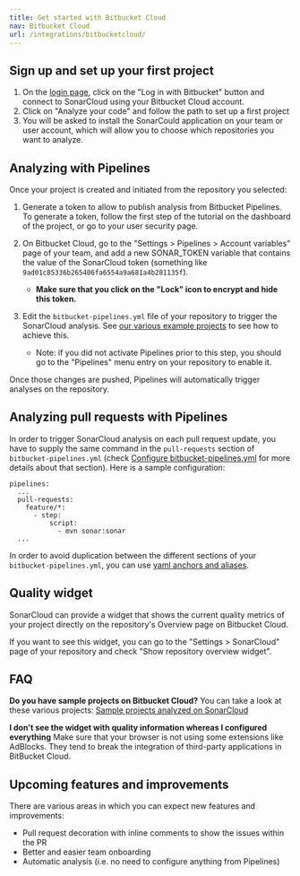 ```yaml
---
title: Get started with Bitbucket Cloud
nav: Bitbucket Cloud
url: /integrations/bitbucketcloud/
---
```


## Sign up and set up your first project
1. On the [login page](/#sonarcloud#/sessions/new), click on the "Log in with Bitbucket" button and connect to SonarCloud using your Bitbucket Cloud account.
2. Click on "Analyze your code" and follow the path to set up a first project
3. You will be asked to install the SonarCould application on your team or user account, which will allow you to 
  choose which repositories you want to analyze.

## Analyzing with Pipelines

Once your project is created and initiated from the repository you selected:

1. Generate a token to allow to publish analysis from Bitbucket Pipelines. To generate a token, follow the first step of the tutorial on the dashboard of the project, or go to your user security page.

2. On Bitbucket Cloud, go to the "Settings > Pipelines > Account variables" page of your team, and add a new SONAR_TOKEN variable that contains the value of the SonarCloud token (something like `9ad01c85336b265406fa6554a9a681a4b281135f`).
   * **Make sure that you click on the "Lock" icon to encrypt and hide this token.**

3. Edit the `bitbucket-pipelines.yml` file of your repository to trigger the SonarCloud analysis. See [our various example projects](https://bitbucket.org/account/user/sonarsource/projects/SAMPLES) to see how to achieve this.
   * Note: if you did not activate Pipelines prior to this step, you should go to the "Pipelines" menu entry on your repository to enable it.

Once those changes are pushed, Pipelines will automatically trigger analyses on the repository.

## Analyzing pull requests with Pipelines

In order to trigger SonarCloud analysis on each pull request update, you have to supply the same command in the `pull-requests` section of `bitbucket-pipelines.yml` (check [Configure bitbucket-pipelines.yml](https://confluence.atlassian.com/bitbucket/configure-bitbucket-pipelines-yml-792298910.html#Configurebitbucket-pipelines.yml-ci_pull-requests) for more details about that section). Here is a sample configuration:
```
pipelines:
  ...
  pull-requests:
    feature/*:
      - step:
          script:
            - mvn sonar:sonar
  ...
```

In order to avoid duplication between the different sections of your `bitbucket-pipelines.yml`, you can use [yaml anchors and aliases](https://confluence.atlassian.com/bitbucket/yaml-anchors-960154027.html).

## Quality widget

SonarCloud can provide a widget that shows the current quality metrics of your project directly on the repository's Overview page on Bitbucket Cloud.

If you want to see this widget, you can go to the "Settings > SonarCloud" page of your repository and check "Show repository overview widget".

## FAQ

**Do you have sample projects on Bitbucket Cloud?**
You can take a look at these various projects: [Sample projects analyzed on SonarCloud](https://bitbucket.org/account/user/sonarsource/projects/SAMPLES)

**I don't see the widget with quality information whereas I configured everything**
Make sure that your browser is not using some extensions like AdBlocks. They tend to break the integration of third-party applications in BitBucket Cloud.

## Upcoming features and improvements

There are various areas in which you can expect new features and improvements:

* Pull request decoration with inline comments to show the issues within the PR
* Better and easier team onboarding
* Automatic analysis (i.e. no need to configure anything from Pipelines)
